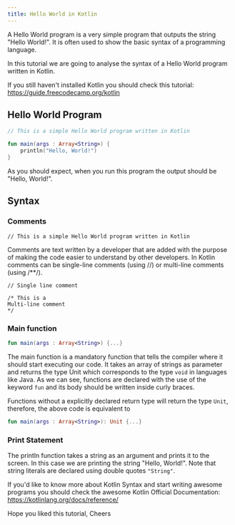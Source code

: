 ```yaml
---
title: Hello World in Kotlin
---
```


A Hello World program is a very simple program that outputs the string "Hello World!". It is often used to show the basic syntax of a programming language.

In this tutorial we are going to analyse the syntax of a Hello World program written in Kotlin.

If you still haven't installed Kotlin you should check this tutorial: https://guide.freecodecamp.org/kotlin

## Hello World Program

```kotlin
// This is a simple Hello World program written in Kotlin

fun main(args : Array<String>) {
    println("Hello, World!")
}
```

As you should expect, when you run this program the output should be "Hello, World!".

## Syntax

### Comments

```
// This is a simple Hello World program written in Kotlin
```

Comments are text written by a developer that are added with the purpose of making the code easier to understand by other developers.
In Kotlin comments can be single-line comments (using //) or multi-line comments (using /**/).

```
// Single line comment

/* This is a
Multi-line comment
*/
```

### Main function

```kotlin
fun main(args : Array<String>) {...}
```

The main function is a mandatory function that tells the compiler where it should start executing our code. It takes an array of strings as parameter and returns the type Unit which corresponds to the type ```void``` in languages like Java.
As we can see, functions are declared with the use of the keyword ```fun``` and its body should be written inside curly braces. 

Functions without a explicitly declared return type will return the type ```Unit```, therefore, the above code is equivalent to

```kotlin
fun main(args : Array<String>): Unit {...}
```


### Print Statement

The println function takes a string as an argument and prints it to the screen. In this case we are printing the string "Hello, World!". Note that string literals are declared using double quotes ```"String"```.


If you'd like to know more about Kotlin Syntax and start writing awesome programs you should check the awesome Kotlin Official Documentation: https://kotlinlang.org/docs/reference/

Hope you liked this tutorial,
Cheers
